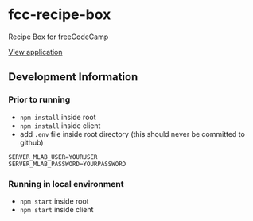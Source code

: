 # fcc-recipe-box
Recipe Box for freeCodeCamp

[View application](fcc-recipe.herokuapp.com)

## Development Information

### Prior to running

- `npm install` inside root
- `npm install` inside client  
- add `.env` file inside root directory (this should never be committed to github) 

```
SERVER_MLAB_USER=YOURUSER
SERVER_MLAB_PASSWORD=YOURPASSWORD
```

### Running in local environment

- `npm start` inside root
- `npm start` inside client 
